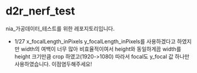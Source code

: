 # d2r_nerf_test
nia_가공데이터_테스트를 위한 레포지토리입니다. 

- 1/27
x_focalLength_inPixels y_focalLength_inPixels를 사용하겠다고 하였지만
width의 여백이 너무 많아 비효율적이여서 height와 동일하게끔 width를 height 크기만큼 
crop 하였고(1920->1080) 따라서 focal도 y_focal 값 하나만 사용하였습니다. 이점염두해주세요!

